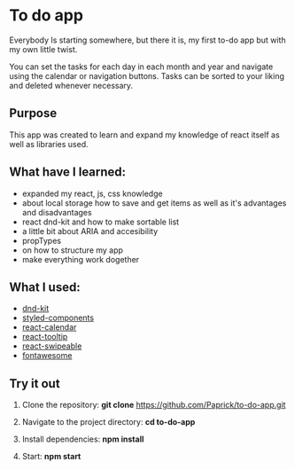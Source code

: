 # To do app
Everybody Is starting somewhere, but there it is, my first to-do app but with my own little twist.

You can set the tasks for each day in each month and year and navigate using the calendar or navigation buttons. Tasks can be sorted to your liking and deleted whenever necessary.

## Purpose
This app was created to learn and expand my knowledge of react itself as well as libraries used.

## What have I learned:
- expanded my react, js, css knowledge
- about local storage how to save and get items as well as it's advantages and disadvantages
- react dnd-kit and how to make sortable list
- a little bit about ARIA and accesibility
- propTypes
- on how to structure my app
- make everything work dogether
## What I used:
- [dnd-kit](https://dndkit.com/ "dnd-kit website")
- [styled-components](https://styled-components.com/ "styled components website")
- [react-calendar](https://projects.wojtekmaj.pl/react-calendar/ "calendar website")
- [react-tooltip](https://www.npmjs.com/package/react-tooltip "react tooltip npm")
- [react-swipeable](https://www.npmjs.com/package/react-swipeable "react swipeable npm")
- [fontawesome](https://fontawesome.com/ "fontawesome wwbsite")

## Try it out
1. Clone the repository:
**git clone** https://github.com/Paprick/to-do-app.git

2. Navigate to the project directory:
**cd to-do-app**

3. Install dependencies:
**npm install**

4. Start:
**npm start**
